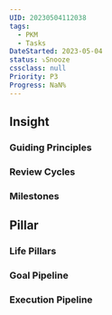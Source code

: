 ```yaml
---
UID: 20230504112038
tags:
  - PKM
  - Tasks
DateStarted: 2023-05-04
status: ⤵️Snooze
cssclass: null
Priority: P3
Progress: NaN%
---
```


## Insight

### Guiding Principles

### Review Cycles

### Milestones

## Pillar

### Life Pillars

### Goal Pipeline

### Execution Pipeline
